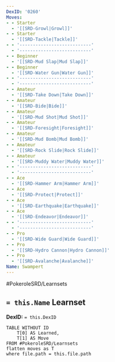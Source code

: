 ```yaml
---
DexID: '0260'
Moves:
- - Starter
  - '[[SRD-Growl|Growl]]'
- - Starter
  - '[[SRD-Tackle|Tackle]]'
- - '---------------------------'
  - '---------------------------'
- - Beginner
  - '[[SRD-Mud Slap|Mud Slap]]'
- - Beginner
  - '[[SRD-Water Gun|Water Gun]]'
- - '---------------------------'
  - '---------------------------'
- - Amateur
  - '[[SRD-Take Down|Take Down]]'
- - Amateur
  - '[[SRD-Bide|Bide]]'
- - Amateur
  - '[[SRD-Mud Shot|Mud Shot]]'
- - Amateur
  - '[[SRD-Foresight|Foresight]]'
- - Amateur
  - '[[SRD-Mud Bomb|Mud Bomb]]'
- - Amateur
  - '[[SRD-Rock Slide|Rock Slide]]'
- - Amateur
  - '[[SRD-Muddy Water|Muddy Water]]'
- - '---------------------------'
  - '---------------------------'
- - Ace
  - '[[SRD-Hammer Arm|Hammer Arm]]'
- - Ace
  - '[[SRD-Protect|Protect]]'
- - Ace
  - '[[SRD-Earthquake|Earthquake]]'
- - Ace
  - '[[SRD-Endeavor|Endeavor]]'
- - '---------------------------'
  - '---------------------------'
- - Pro
  - '[[SRD-Wide Guard|Wide Guard]]'
- - Pro
  - '[[SRD-Hydro Cannon|Hydro Cannon]]'
- - Pro
  - '[[SRD-Avalanche|Avalanche]]'
Name: Swampert
---
```


#PokeroleSRD/Learnsets

## `= this.Name` Learnset

**DexID:** `= this.DexID`

```dataview
TABLE WITHOUT ID
    T[0] AS Learned,
    T[1] AS Move
FROM #PokeroleSRD/Learnsets
flatten moves as T
where file.path = this.file.path
```

